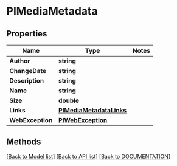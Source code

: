 # PIMediaMetadata

## Properties
Name | Type | Notes
------------ | ------------- | -------------
**Author** | **string**
**ChangeDate** | **string**
**Description** | **string**
**Name** | **string**
**Size** | **double**
**Links** | **[**PIMediaMetadataLinks**](../Model/PIMediaMetadataLinks.md)**
**WebException** | **[**PIWebException**](../Model/PIWebException.md)**

## Methods
[[Back to Model list]](../../DOCUMENTATION.md#documentation-for-models) [[Back to API list]](../../DOCUMENTATION.md#documentation-for-api-endpoints) [[Back to DOCUMENTATION]](../../DOCUMENTATION.md)

